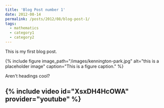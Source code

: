 ```yaml
---
title: 'Blog Post number 1'
date: 2012-08-14
permalink: /posts/2012/08/blog-post-1/
tags:
  - mathematics
  - category1
  - category2
---
```


This is my first blog post.

{% include figure image_path="/images/kennington-park.jpg" alt="this is a placeholder image" caption="This is a figure caption." %}

Aren't headings cool?

{% include video id="XsxDH4HcOWA" provider="youtube" %}
------
